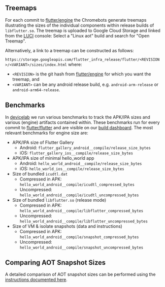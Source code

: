 ## Treemaps

For each commit to [flutter/engine](https://github.com/flutter/engine) the
Chromebots generate treemaps illustrating the sizes of the individual components
within release builds of `libflutter.so`. The treemap is uploaded to Google
Cloud Storage and linked from the
[LUCI](https://ci.chromium.org/p/flutter/g/engine/console) console: Select a
"Linux aot" build and search for "Open Treemap".

Alternatively, a link to a treemap can be constructed as follows:

`https://storage.googleapis.com/flutter_infra_release/flutter/<REVISION>/<VARIANT>/sizes/index.html`
where:

- `<REVISION>` is the git hash from
  [flutter/engine](https://github.com/flutter/engine) for which you want the
  treemap, and
- `<VARIANT>` can be any android release build, e.g. `android-arm-release` or
  `android-arm64-release`.

## Benchmarks

In [devicelab](https://github.com/flutter/flutter/tree/main/dev/devicelab) we
run various benchmarks to track the APK/IPA sizes and various (engine) artifacts
contained within. These benchmarks run for every commit to
[flutter/flutter](https://github.com/flutter/flutter) and are visible on our
[build dashboard](https://flutter-dashboard.appspot.com/). The most relevant
benchmarks for engine size are:

- APK/IPA size of Flutter Gallery
  - Android: `flutter_gallery_android__compile/release_size_bytes`
  - iOS: `flutter_gallery_ios__compile/release_size_bytes`
- APK/IPA size of minimal hello_world app
  - Android: `hello_world_android__compile/release_size_bytes`
  - iOS: `hello_world_ios__compile/release_size_bytes`
- Size of bundled `icudtl.dat`
  - Compressed in APK: `hello_world_android__compile/icudtl_compressed_bytes`
  - Uncompressed: `hello_world_android__compile/icudtl_uncompressed_bytes`
- Size of bundled `libflutter.so` (release mode)
  - Compressed in APK:
    `hello_world_android__compile/libflutter_compressed_bytes`
  - Uncompressed: `hello_world_android__compile/libflutter_uncompressed_bytes`
- Size of VM & isolate snapshots (data and instructions)
  - Compressed in APK: `hello_world_android__compile/snapshot_compressed_bytes`
  - Uncompressed: `hello_world_android__compile/snapshot_uncompressed_bytes`

## Comparing AOT Snapshot Sizes

A detailed comparison of AOT snapshot sizes can be performed using the
[instructions documented here](./benchmarks/Comparing-AOT-Snapshot-Sizes.md).
